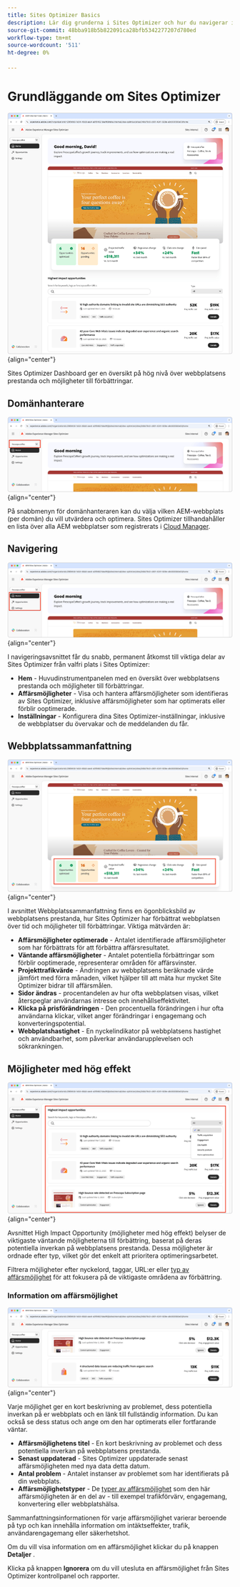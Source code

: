 ```yaml
---
title: Sites Optimizer Basics
description: Lär dig grunderna i Sites Optimizer och hur du navigerar i det.
source-git-commit: 48bba918b5b822091ca28bfb5342277207d780ed
workflow-type: tm+mt
source-wordcount: '511'
ht-degree: 0%

---
```



# Grundläggande om Sites Optimizer

![Sites Optimizer home](./assets/basics/hero.png){align="center"}

Sites Optimizer Dashboard ger en översikt på hög nivå över webbplatsens prestanda och möjligheter till förbättringar.

## Domänhanterare

![Domänhanterare för webbplatsoptimering](./assets/basics/domain-manager.png){align="center"}

På snabbmenyn för domänhanteraren kan du välja vilken AEM-webbplats (per domän) du vill utvärdera och optimera. Sites Optimizer tillhandahåller en lista över alla AEM webbplatser som registrerats i [Cloud Manager](https://experienceleague.adobe.com/sv/docs/experience-manager-cloud-service/content/implementing/using-cloud-manager/edge-delivery-sites/add-edge-delivery-site).

## Navigering

![Webbplatsoptimering, navigering](./assets/basics/navigation.png){align="center"}

I navigeringsavsnittet får du snabb, permanent åtkomst till viktiga delar av Sites Optimizer från valfri plats i Sites Optimizer:

* **Hem** - Huvudinstrumentpanelen med en översikt över webbplatsens prestanda och möjligheter till förbättringar.
* **Affärsmöjligheter** - Visa och hantera affärsmöjligheter som identifieras av Sites Optimizer, inklusive affärsmöjligheter som har optimerats eller förblir ooptimerade.
* **Inställningar** - Konfigurera dina Sites Optimizer-inställningar, inklusive de webbplatser du övervakar och de meddelanden du får.

## Webbplatssammanfattning

![Webbplatsoptimering - sammanfattning](./assets/basics/site-summary.png){align="center"}

I avsnittet Webbplatssammanfattning finns en ögonblicksbild av webbplatsens prestanda, hur Sites Optimizer har förbättrat webbplatsen över tid och möjligheter till förbättringar. Viktiga mätvärden är:

* **Affärsmöjligheter optimerade** - Antalet identifierade affärsmöjligheter som har förbättrats för att förbättra affärsresultatet.
* **Väntande affärsmöjligheter** - Antalet potentiella förbättringar som förblir ooptimerade, representerar områden för affärsvinster.
* **Projekttrafikvärde** - Ändringen av webbplatsens beräknade värde jämfört med förra månaden, vilket hjälper till att mäta hur mycket Site Optimizer bidrar till affärsmålen.
* **Sidor ändras** - procentandelen av hur ofta webbplatsen visas, vilket återspeglar användarnas intresse och innehållseffektivitet.
* **Klicka på prisförändringen** - Den procentuella förändringen i hur ofta användarna klickar, vilket anger förändringar i engagemang och konverteringspotential.
* **Webbplatshastighet** - En nyckelindikator på webbplatsens hastighet och användbarhet, som påverkar användarupplevelsen och sökrankningen.

## Möjligheter med hög effekt

![Webbplatsoptimering - möjligheter med hög effekt](./assets/basics/high-impact-opportunities.png){align="center"}

Avsnittet High Impact Opportunity (möjligheter med hög effekt) belyser de viktigaste väntande möjligheterna till förbättring, baserat på deras potentiella inverkan på webbplatsens prestanda. Dessa möjligheter är ordnade efter typ, vilket gör det enkelt att prioritera optimeringsarbetet.

Filtrera möjligheter efter nyckelord, taggar, URL:er eller [typ av affärsmöjlighet](../opportunity-types/overview.md) för att fokusera på de viktigaste områdena av förbättring.


### Information om affärsmöjlighet

![Webbplatsoptimering - möjlighet att skapa hög effekt](./assets/basics/high-impact-opportunity-details.png){align="center"}

Varje möjlighet ger en kort beskrivning av problemet, dess potentiella inverkan på er webbplats och en länk till fullständig information. Du kan också se dess status och ange om den har optimerats eller fortfarande väntar.

* **Affärsmöjlighetens titel** - En kort beskrivning av problemet och dess potentiella inverkan på webbplatsens prestanda.
* **Senast uppdaterad** - Sites Optimizer uppdaterade senast affärsmöjligheten med nya data detta datum.
* **Antal problem** - Antalet instanser av problemet som har identifierats på din webbplats.
* **Affärsmöjlighetstyper** - De [typer av affärsmöjlighet](../opportunity-types/overview.md) som den här affärsmöjligheten är en del av - till exempel trafikförvärv, engagemang, konvertering eller webbplatshälsa.

Sammanfattningsinformationen för varje affärsmöjlighet varierar beroende på typ och kan innehålla information om intäktseffekter, trafik, användarengagemang eller säkerhetshot.

Om du vill visa information om en affärsmöjlighet klickar du på knappen **Detaljer** .

Klicka på knappen **Ignorera** om du vill utesluta en affärsmöjlighet från Sites Optimizer kontrollpanel och rapporter.
